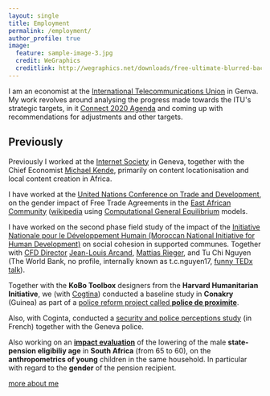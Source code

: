 ```yaml
---
layout: single
title: Employment
permalink: /employment/
author_profile: true
image:
  feature: sample-image-3.jpg
  credit: WeGraphics
  creditlink: http://wegraphics.net/downloads/free-ultimate-blurred-background-pack/
---
```


I am an economist at the [International Telecommunications Union](http://www.itu.int/) in Genva.
My work revolves around analysing the progress made towards the ITU's strategic targets, in it [Connect 2020 Agenda](http://www.itu.int/en/connect2020/)
and coming up with recommendations for adjustments and other targets.


Previously
-------------------
Previously I worked at the [Internet Society](http://www.internetsociety.org/) in Geneva, together with the Chief Economist [Michael Kende](https://www.internetsociety.org/who-we-are/people/mr-michael-kende), primarily on content locationisation and local content creation in Africa.

I have worked at the [United Nations Conference on Trade and Development](http://www.unctad.org/), on the gender impact of Free Trade Agreements in the [East African Community](http://www.eac.int/) ([wikipedia](https://en.wikipedia.org/wiki/East_African_Community) using [Computational General Equilibrium](https://en.wikipedia.org/wiki/Computable_general_equilibrium) models.

I have worked on the second phase field study of the impact of the
[Initiative Nationale pour le Développement Humain (Moroccan National Initiative for Human Development)](http://www.indh.gov.ma/index.php/en/)
on social cohesion in supported communes.
Together with [CFD Director](http://graduateinstitute.ch/home/research/centresandprogrammes/cfd.html)
[Jean-Louis Arcand](https://en.wikipedia.org/wiki/Jean-Louis_Arcand),
[Mattias Rieger](http://www.eui.eu/ProgrammesAndFellowships/MaxWeberProgramme/People/MaxWeberFellows/Fellows2013-2014/Rieger.aspx),
and Tu Chi Nguyen (The World Bank, no profile, internally known as t.c.nguyen17, [funny TEDx talk](https://www.youtube.com/watch?v=vz4aom2cYUw)).

Together with the **KoBo Toolbox** designers from the **Harvard Humanitarian Initiative**,
we (with [Cogtina](http://coginta.org/)) conducted a baseline study in **Conakry** (Guinea) as part of a [police reform project called **police de proximite**](http://www.coginta.org/uploads/documents/16054bef85057f42b00451190c0b6cc5effbab38.pdf).

Also, with Coginta, conducted a [security and police perceptions study](http://www.geneve.ch/police/doc/statistiques/diagnostic-local-securite-2013.pdf) (in French) together with the Geneva police.

Also working on an [**impact evaluation**](https://github.com/bquast/Gender-Child-Growth) of the lowering of
the male **state-pension eligibiliy age** in **South Africa** (from 65 to 60),
on the **anthropometrics of young** children in the same household.
In particular with regard to the **gender** of the pension recipient.

[more about me](/about)
